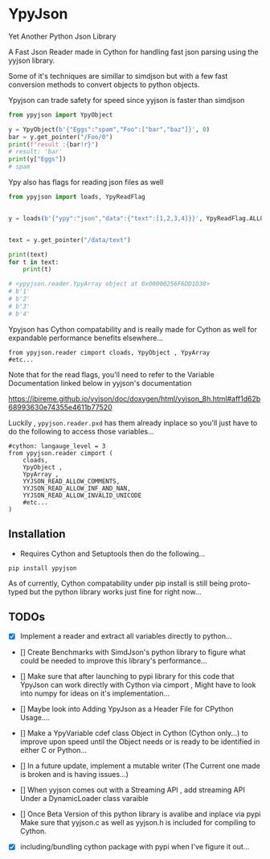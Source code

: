 # YpyJson

Yet Another Python Json Library 

A Fast Json Reader made in Cython for handling fast json parsing 
using the yyjson library. 

Some of it's techniques are simillar to simdjson but with a few
fast conversion methods to convert objects to python objects. 

Ypyjson can trade safety for speed since yyjson is faster than simdjson

```python 
from ypyjson import YpyObject

y = YpyObject(b'{"Eggs":"spam","Foo":["bar","baz"]}', 0)
bar = y.get_pointer("/Foo/0")
print(f"result :{bar!r}")
# result: 'bar'
print(y["Eggs"])
# spam
```

Ypy also has flags for reading json files as well

```python
from ypyjson import loads, YpyReadFlag


y = loads(b'{"ypy":"json","data":{"text":[1,2,3,4]}}', YpyReadFlag.ALLOW_COMMENTS | YpyReadFlag.READ_NUMBER_AS_RAW)


text = y.get_pointer("/data/text")

print(text)
for t in text:
    print(t)

# <ypyjson.reader.YpyArray object at 0x00000256F6DD1D30>
# b'1'
# b'2'
# b'3'
# b'4'

```

Ypyjson has Cython compatability and is really made for Cython as well for expandable performance benefits elsewhere...

```cython 
from ypyjson.reader cimport cloads, YpyObject , YpyArray 
#etc...
```
Note that for the read flags, you'll need to refer to the Variable Documentation linked below in yyjson's documentation 

https://ibireme.github.io/yyjson/doc/doxygen/html/yyjson_8h.html#aff1d62b68993630e74355e4611b77520

Luckily , `ypyjson.reader.pxd` has them already inplace 
so you'll just have to do the following
to access those variables...

```cython 
#cython: langauge_level = 3
from ypyjson.reader cimport (
    cloads, 
    YpyObject , 
    YpyArray , 
    YYJSON_READ_ALLOW_COMMENTS,
    YYJSON_READ_ALLOW_INF_AND_NAN,
    YYJSON_READ_ALLOW_INVALID_UNICODE
    #etc...
)

```
## Installation
- Requires Cython and Setuptools 
then do the following...
```
pip install ypyjson 
```
As of currently, Cython compatability under pip install is still being proto-typed but the python library works just fine for right now...

## TODOs
- [x] Implement a reader and extract all variables directly to python...

- [] Create Benchmarks with SimdJson's python library to figure what could be needed to improve this library's performance...

- [] Make sure that after launching to pypi
library for this code that YpyJson can work directly with Cython via cimport , Might have to look into numpy for ideas on it's implementation...

- [] Maybe look into Adding YpyJson as a Header File for CPython Usage....

- [] Make a YpyVariable cdef class Object in Cython (Cython only...) to improve upon speed until the Object needs or is ready to be identified in either C or Python...

- [] In a future update, implement a mutable writer (The Current one made is broken and is having issues...)

- [] When yyjson comes out with a Streaming API , add streaming API Under a DynamicLoader class varaible

- [] Once Beta Version of this python library is avalibe and inplace via pypi Make sure that yyjson.c as well as yyjson.h is included for compiling to Cython.
 
- [x] including/bundling cython package with pypi when I've figure it out...
